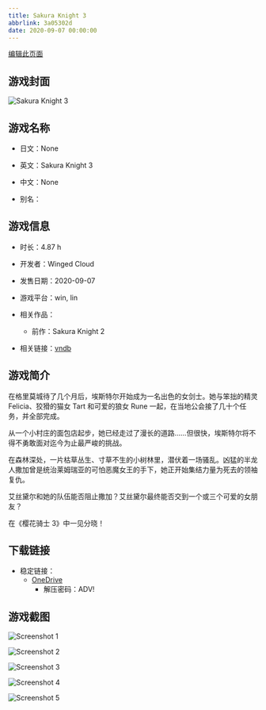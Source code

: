 ```yaml
---
title: Sakura Knight 3
abbrlink: 3a05302d
date: 2020-09-07 00:00:00
---
```

[编辑此页面](https://github.com/ACG-3/ADV3-source/blob/main/source/_posts/games/Sakura%20Knight%203.md)

## 游戏封面

![Sakura Knight 3](https://pan.timero.xyz/d/onedrive/img_lib_001/Sakura%20Knight%203_cover.avif)


## 游戏名称

- 日文：None
- 英文：Sakura Knight 3
- 中文：None

- 别名：


## 游戏信息

- 时长：4.87 h
- 开发者：Winged Cloud
- 发售日期：2020-09-07
- 游戏平台：win, lin
- 相关作品：
   - 前作：Sakura Knight 2

- 相关链接：[vndb](https://vndb.org/v29129)


## 游戏简介

在格里莫城待了几个月后，埃斯特尔开始成为一名出色的女剑士。她与笨拙的精灵 Felicia、狡猾的猫女 Tart 和可爱的狼女 Rune 一起，在当地公会接了几十个任务，并全部完成。

从一个小村庄的面包店起步，她已经走过了漫长的道路......但很快，埃斯特尔将不得不勇敢面对迄今为止最严峻的挑战。

在森林深处，一片枯草丛生、寸草不生的小树林里，潜伏着一场骚乱。凶猛的半龙人撒加曾是统治莱姆瑞亚的可怕恶魔女王的手下，她正开始集结力量为死去的领袖复仇。

艾丝黛尔和她的队伍能否阻止撒加？艾丝黛尔最终能否交到一个或三个可爱的女朋友？

在《樱花骑士 3》中一见分晓！




## 下载链接

- 稳定链接：
    - [OneDrive](https://pan.timero.xyz/onedrive/adv_lib_001/Sakura%20Knight%203)
        - 解压密码：ADV!



## 游戏截图


![Screenshot 1](https://pan.timero.xyz/d/onedrive/img_lib_001/Sakura%20Knight%203_Screenshot_1.avif)

![Screenshot 2](https://pan.timero.xyz/d/onedrive/img_lib_001/Sakura%20Knight%203_Screenshot_2.avif)

![Screenshot 3](https://pan.timero.xyz/d/onedrive/img_lib_001/Sakura%20Knight%203_Screenshot_3.avif)

![Screenshot 4](https://pan.timero.xyz/d/onedrive/img_lib_001/Sakura%20Knight%203_Screenshot_4.avif)

![Screenshot 5](https://pan.timero.xyz/d/onedrive/img_lib_001/Sakura%20Knight%203_Screenshot_5.avif)

